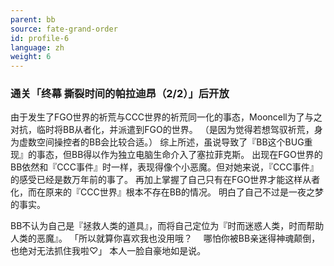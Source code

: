 ```yaml
---
parent: bb
source: fate-grand-order
id: profile-6
language: zh
weight: 6
---
```


### 通关「终幕 撕裂时间的帕拉迪昂（2/2）」后开放

由于发生了FGO世界的祈荒与CCC世界的祈荒同一化的事态，Mooncell为了与之对抗，临时将BB从者化，并派遣到FGO的世界。
（是因为觉得若想驾驭祈荒，身为虚数空间操控者的BB会比较合适。）
综上所述，虽说导致了『BB这个BUG重现』的事态，但BB得以作为独立电脑生命介入了塞拉菲克斯。
出现在FGO世界的BB依然和『CCC事件』时一样，表现得像个小恶魔。但对她来说，『CCC事件』的感受已经是数万年前的事了。
再加上掌握了自己只有在FGO世界才能这样从者化，而在原来的『CCC世界』根本不存在BB的情况。
明白了自己不过是一夜之梦的事实。

BB不认为自己是『拯救人类的道具』，而将自己定位为『时而迷惑人类，时而帮助人类的恶魔』。
「所以就算你喜欢我也没用哦？
　哪怕你被BB亲迷得神魂颠倒，也绝对无法抓住我啦♡」
本人一脸自豪地如是说。
